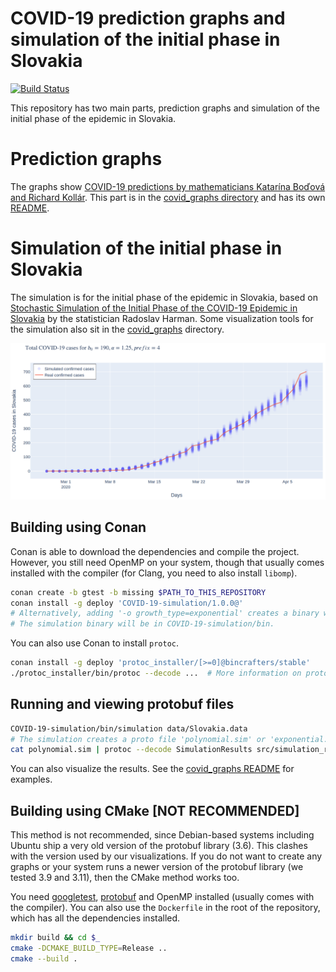 # COVID-19 prediction graphs and simulation of the initial phase in Slovakia

[![Build Status](https://travis-ci.com/lukipuki/COVID-19-simulation.svg?branch=master)](https://travis-ci.com/lukipuki/COVID-19-simulation)

This repository has two main parts, prediction graphs and simulation of the initial phase of the epidemic in Slovakia.

# Prediction graphs

The graphs show [COVID-19 predictions by mathematicians Katarína Boďová and Richard Kollár](https://graphs.lukipuki.sk/covid19/normal/). This part is in the [covid_graphs directory](./covid_graphs) and has its own [README](covid_graphs/README.md).
<!-- TODO: insert picture of a prediction graph ![Graph of active cases in Italy](italy.png) -->


# Simulation of the initial phase in Slovakia

The simulation is for the initial phase of the epidemic in Slovakia, based on [Stochastic Simulation of the Initial Phase of the COVID-19 Epidemic in Slovakia](http://www.iam.fmph.uniba.sk/ospm/Harman/COR01.pdf) by the statistician Radoslav Harman. Some visualization tools for the simulation also sit in the [covid_graphs](./covid_graphs) directory.

![Simulation of total confirmed COVID-19 cases in Slovakia](content/cumulative_simulation.png)


## Building using Conan

Conan is able to download the dependencies and compile the project. However, you still need OpenMP on your system, though that usually comes installed with the compiler (for Clang, you need to also install `libomp`).

```sh
conan create -b gtest -b missing $PATH_TO_THIS_REPOSITORY
conan install -g deploy 'COVID-19-simulation/1.0.0@'
# Alternatively, adding '-o growth_type=exponential' creates a binary with simulated exponential growth.
# The simulation binary will be in COVID-19-simulation/bin.
```

You can also use Conan to install `protoc`.

```sh
conan install -g deploy 'protoc_installer/[>=0]@bincrafters/stable'
./protoc_installer/bin/protoc --decode ...  # More information on protoc usage below
```


## Running and viewing protobuf files

```sh
COVID-19-simulation/bin/simulation data/Slovakia.data
# The simulation creates a proto file 'polynomial.sim' or 'exponential.sim', which can be examined
cat polynomial.sim | protoc --decode SimulationResults src/simulation_results.proto
```

You can also visualize the results. See the [covid_graphs README](covid_graphs/README.md) for examples.


## Building using CMake [NOT RECOMMENDED]

This method is not recommended, since Debian-based systems including Ubuntu ship a very old version of the protobuf library (3.6). This clashes with the version used by our visualizations. If you do not want to create any graphs or your system runs a newer version of the protobuf library (we tested 3.9 and 3.11), then the CMake method works too.

You need [googletest](https://github.com/google/googletest), [protobuf](https://github.com/protocolbuffers/protobuf) and OpenMP installed (usually comes with the compiler). You can also use the `Dockerfile` in the root of the repository, which has all the dependencies installed.

```sh
mkdir build && cd $_
cmake -DCMAKE_BUILD_TYPE=Release ..
cmake --build .
```

